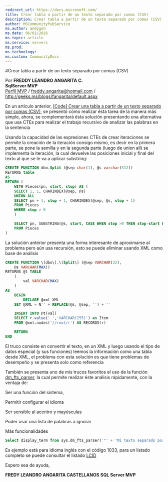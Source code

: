 ```yaml
---
redirect_url: https://docs.microsoft.com/
title: Crear tabla a partir de un texto separado por comas (CSV)
description: Crear tabla a partir de un texto separado por comas (CSV)
author: MSCommunityPubService
ms.author: andygon
ms.date: 06/01/2016
ms.topic: article
ms.service: servers
ms.prod: 
ms.technology:
ms.custom: CommunityDocs
---
```


#Crear tabla a partir de un texto separado por comas (CSV)


Por **FREDDY LEANDRO ANGARITA C.**<br/>
**SqlServer MVP** <br/>
[Perfil MVP](https://mvp.support.microsoft.com/es-es/mvp/Freddy%20Leandro%20Angarita%20Castellanos-4028407) / <freddy_angarita@hotmail.com> / <http://geeks.ms/blogs/fangarita/default.aspx>

En un artículo anterior, [\[Code\] Crear una tabla a partir de un texto
separado por comas (CSV)](http://geeks.ms/blogs/fangarita/archive/2011/01/03/code-crear-una-tabla-a-apartir-de-un-texto-se.aspx),
se presentó cómo realizar ésta tarea de la manera más simple, ahora, se
complementará ésta solución presentando una alternativa que usa CTEs
para realizar el trabajo recursivo de analizar las palabras en la
sentencia

Usando la capacidad de las expresiones CTEs de crear iteraciones se
permite la creación de la iteración consigo mismo, es decir en la
primera parte, se pone la semilla y en la segunda parte (luego de union
all) se implementa la iteración, la cual devuelve las posiciones inicial
y final del texto al que se le va a aplicar substring:

``` SQL
CREATE FUNCTION dbo.Split (@sep char(1), @s varchar(512))
RETURNS table
AS
RETURN (
    WITH Pieces(pn, start, stop) AS (
    SELECT 1, 1, CHARINDEX(@sep, @s)
    UNION ALL
    SELECT pn + 1, stop + 1, CHARINDEX(@sep, @s, stop + 1)
    FROM Pieces
    WHERE stop > 0
    )

    SELECT pn, SUBSTRING(@s, start, CASE WHEN stop >0 THEN stop-start ELSE 512 END) AS s
    FROM Pieces
)
```

La solución anterior presenta una forma interesante de aproximarse al
problema pero aún usa recursión, esto se puede eliminar usando XML como
base de análisis


``` SQL
CREATE FUNCTION \[dbo\].\[Split\] (@sep VARCHAR(32),
    @s VARCHAR(MAX))
RETURNS @t TABLE
    (
        val VARCHAR(MAX)
    )
AS
    BEGIN
        DECLARE @xml XML
    SET @XML = N'' + REPLACE(@s, @sep, '') + ''

    INSERT INTO @t(val)
    SELECT r.value('.','VARCHAR(255)') as Item
    FROM @xml.nodes('//root/r') AS RECORDS(r)

    RETURN
END
```

El truco consiste en convertir el texto, en un XML y luego usando el
tipo de datos especial (y sus funciones) leemos la información como una
tabla desde XML, el problema con esta solución es que tiene problemas de
desempeño y se presenta solo como referencia

También se presenta uno de mis trucos favoritos el uso de la función
[dm\_fts\_parser](http://msdn.microsoft.com/es-co/library/cc280463.aspx),
la cual permite realizar éste análisis rápidamente, con la ventaja de:

Ser una función del sistema,

Permitir configurar el idioma

Ser sensible al acentro y mayúsculas

Poder usar una lista de palabras a ignorar

Más funcionalidades


``` SQL
Select display_term from sys.dm_fts_parser('"' + 'Mi texto separado por espacios' + '"', 1033, 0,0)
```

Es ejemplo está para idioma inglés con el código 1033, para un listado
completo se puede consultar el listado
[LCID](http://msdn.microsoft.com/en-us/library/microsoft.sharepoint.splocale.lcid.aspx) 

Espero sea de ayuda,

**FREDY LEANDRO ANGARITA CASTELLANOS**
**SQL Server MVP**




